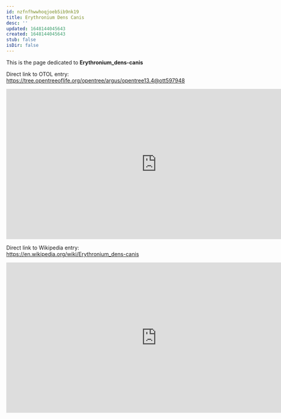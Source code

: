 ```yaml
---
id: nzfnfhwwhoqjoeb5ib9nk19
title: Erythronium Dens Canis
desc: ''
updated: 1648144045643
created: 1648144045643
stub: false
isDir: false
---
```

This is the page dedicated to **Erythronium_dens-canis**


Direct link to OTOL entry: https://tree.opentreeoflife.org/opentree/argus/opentree13.4@ott597948



<html>
    <body>
    <iframe src="https://tree.opentreeoflife.org/opentree/argus/opentree13.4@ott597948"
    width="800" height="400" frameborder="0" allowfullscreen> </iframe>
    </body>
</html>
    


Direct link to Wikipedia entry: https://en.wikipedia.org/wiki/Erythronium_dens-canis



<html>
    <body>
    <iframe src="https://en.wikipedia.org/wiki/Erythronium_dens-canis"
    width="800" height="400" frameborder="0" allowfullscreen> </iframe>
    </body>
</html>
    
